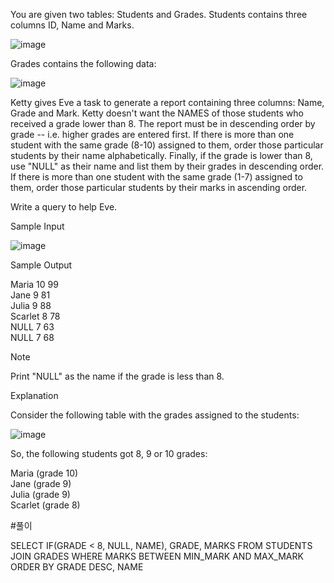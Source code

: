 You are given two tables: Students and Grades. Students contains three columns ID, Name and Marks.

![image](https://user-images.githubusercontent.com/38153316/158817841-a4cf59d3-bb63-4135-8f3b-71eddb088b09.png)

Grades contains the following data:

![image](https://user-images.githubusercontent.com/38153316/158817859-19b1a727-3e43-481a-a983-1256cf708d72.png)

Ketty gives Eve a task to generate a report containing three columns: Name, Grade and Mark. Ketty doesn't want the NAMES of those students who received a grade lower than 8. The report must be in descending order by grade -- i.e. higher grades are entered first. If there is more than one student with the same grade (8-10) assigned to them, order those particular students by their name alphabetically. Finally, if the grade is lower than 8, use "NULL" as their name and list them by their grades in descending order. If there is more than one student with the same grade (1-7) assigned to them, order those particular students by their marks in ascending order.

Write a query to help Eve.

Sample Input

![image](https://user-images.githubusercontent.com/38153316/158817895-7f4468d2-5b59-4097-bf8a-5facd3153c99.png)

Sample Output

Maria 10 99  
Jane 9 81  
Julia 9 88   
Scarlet 8 78  
NULL 7 63  
NULL 7 68  

Note

Print "NULL"  as the name if the grade is less than 8.

Explanation

Consider the following table with the grades assigned to the students:

![image](https://user-images.githubusercontent.com/38153316/158817957-810d1e68-cbe1-4ef2-b48c-4aaafc4546c2.png)

So, the following students got 8, 9 or 10 grades:

Maria (grade 10)  
Jane (grade 9)  
Julia (grade 9)  
Scarlet (grade 8)  

#풀이  

SELECT IF(GRADE < 8, NULL, NAME), GRADE, MARKS
FROM STUDENTS JOIN GRADES
WHERE MARKS BETWEEN MIN_MARK AND MAX_MARK
ORDER BY GRADE DESC, NAME

